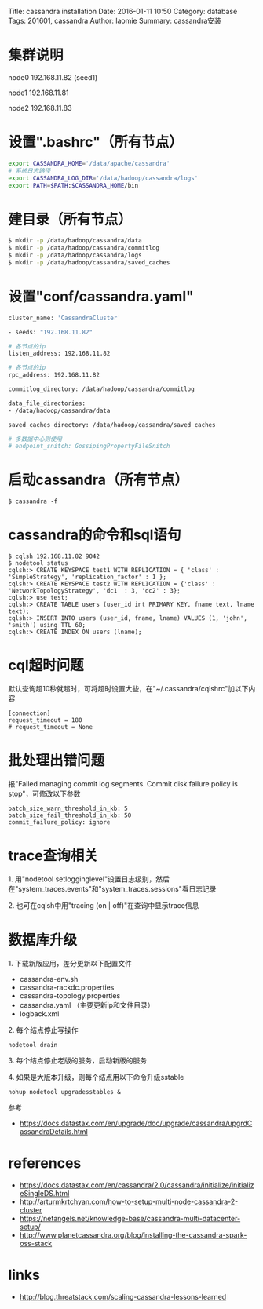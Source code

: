 Title: cassandra installation
Date: 2016-01-11 10:50
Category: database
Tags: 201601, cassandra
Author: laomie
Summary: cassandra安装

集群说明
=================
node0 192.168.11.82 (seed1)

node1 192.168.11.81

node2 192.168.11.83

设置".bashrc"（所有节点）
===========================
```bash
export CASSANDRA_HOME='/data/apache/cassandra'
# 系统日志路径
export CASSANDRA_LOG_DIR='/data/hadoop/cassandra/logs'
export PATH=$PATH:$CASSANDRA_HOME/bin
```

建目录（所有节点）
============================
```bash
$ mkdir -p /data/hadoop/cassandra/data
$ mkdir -p /data/hadoop/cassandra/commitlog
$ mkdir -p /data/hadoop/cassandra/logs
$ mkdir -p /data/hadoop/cassandra/saved_caches
```

设置"conf/cassandra.yaml"
===============================
```bash
cluster_name: 'CassandraCluster'

- seeds: "192.168.11.82"

# 各节点的ip
listen_address: 192.168.11.82

# 各节点的ip
rpc_address: 192.168.11.82

commitlog_directory: /data/hadoop/cassandra/commitlog

data_file_directories: 
- /data/hadoop/cassandra/data

saved_caches_directory: /data/hadoop/cassandra/saved_caches

# 多数据中心则使用
# endpoint_snitch: GossipingPropertyFileSnitch
```

启动cassandra（所有节点）
====================
```
$ cassandra -f
```

cassandra的命令和sql语句
===========================
```
$ cqlsh 192.168.11.82 9042
$ nodetool status
cqlsh:> CREATE KEYSPACE test1 WITH REPLICATION = { 'class' : 'SimpleStrategy', 'replication_factor' : 1 };
cqlsh:> CREATE KEYSPACE test2 WITH REPLICATION = {'class' : 'NetworkTopologyStrategy', 'dc1' : 3, 'dc2' : 3};
cqlsh:> use test;
cqlsh:> CREATE TABLE users (user_id int PRIMARY KEY, fname text, lname text);
cqlsh:> INSERT INTO users (user_id, fname, lname) VALUES (1, 'john', 'smith') using TTL 60;
cqlsh:> CREATE INDEX ON users (lname);
```

cql超时问题
===============================
默认查询超10秒就超时，可将超时设置大些，在"~/.cassandra/cqlshrc"加以下内容
```
[connection]
request_timeout = 180
# request_timeout = None
```

批处理出错问题
=====================
报"Failed managing commit log segments. Commit disk failure policy is stop"，可修改以下参数
```
batch_size_warn_threshold_in_kb: 5
batch_size_fail_threshold_in_kb: 50
commit_failure_policy: ignore
```

trace查询相关
=====================
1\. 用"nodetool setlogginglevel"设置日志级别，然后在"system_traces.events"和"system_traces.sessions"看日志记录

2\. 也可在cqlsh中用"tracing (on | off)"在查询中显示trace信息

数据库升级
=====================
1\. 下载新版应用，差分更新以下配置文件

* cassandra-env.sh
* cassandra-rackdc.properties
* cassandra-topology.properties
* cassandra.yaml （主要更新ip和文件目录）
* logback.xml

2\. 每个结点停止写操作
```
nodetool drain
```

3\. 每个结点停止老版的服务，启动新版的服务

4\. 如果是大版本升级，则每个结点用以下命令升级sstable
```
nohup nodetool upgradesstables &
```

参考

* <https://docs.datastax.com/en/upgrade/doc/upgrade/cassandra/upgrdCassandraDetails.html>

references
=========================
* <https://docs.datastax.com/en/cassandra/2.0/cassandra/initialize/initializeSingleDS.html>
* <http://arturmkrtchyan.com/how-to-setup-multi-node-cassandra-2-cluster>
* <https://netangels.net/knowledge-base/cassandra-multi-datacenter-setup/>
* <http://www.planetcassandra.org/blog/installing-the-cassandra-spark-oss-stack>

links
=========================
* <http://blog.threatstack.com/scaling-cassandra-lessons-learned>
